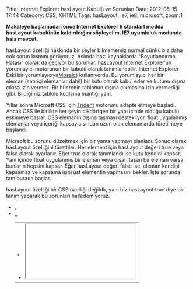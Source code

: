 Title: İnternet Explorer hasLayout Kabulü ve Sorunları 
Date: 2012-05-15 17:44
Category: CSS, XHTML
Tags: hasLayout, ie7, ie8, microsoft, zoom:1

**Makaleye başlamadan önce Internet Explorer 8 standart modda hasLayout
kabulünün kaldırıldığını söyleyelim. IE7 uyumluluk modunda hala
mevcut.**

hasLayout özelliği hakkında bir şeyler bilmememiz normal çünkü biz daha
çok sorun kısmını görüyoruz. Aslında bazı kaynaklarda “Boyutlandırma
Hatası” olarak da geçiyor bu sorunlar. hasLayout Internet Explorer’un
yorumlayıcı motorunun bir kabulü olarak tanımlanabilir. Internet
Explorer Eski bir yorumlayıcıyı([Mosaic][]) kullanıyordu. Bu yorumlayıcı
her bir elemanı(satıriçi elemanlar dahil) bir kutu olarak kabul eder ve
kutunu dışına çıkışa izin vermez. Bir hücrenin tablonun dışına çıkmasına
izin vermediği gibi. Bildiğimiz tablolu kodlama mantığı yani.

Yıllar sonra Microsft CSS için [Trident][] motorunu adapte etmeye
başladı. Ancak CSS ile birlikte her şeyin dikdörtgen bir yapı içinde
olduğu kabulü eskimeye başlar. CSS elemanın dışına taşmayı destekliyor.
float uygulanmış elemanlar veya içeriği kapsayıcısından uzun olan
elemanlarda türetilmeye başlandı.

Micrsoft bu sorunu düzeltmek için bir yama yapmayı planladı. Sonuç
olarak hasLayout özelliğini türettiler. Her element için hasLayout
değeri true veya false olarak ayarlanır. Eğer true olarak tanımlandı ise
kutu kendini kapsar. Yani içinde float uygulanmış bir eleman veya dışarı
taşan bir eleman varsa bunların hepsini kapsar. Eğer hasLayout değeri
false ise, eleman kendini kapsamaz ve kapsama işini üst elementin
yapmasını bekler. İşte sorunda tam burada başlar.

hasLayout özelliği bir CSS özelliği değildir, yani biz hasLayout:true
diye bir tanım yaparak bu sorunları halledemiyoruz.

-   [<html>][],[<body>][]
-   [<table>][],[<tr>][],[<th>][],[<td>][]
-   [<iframe>][],[<embed>][] (non-standard
    element),[<object>][],[<applet>][]
-   [<img>][]
-   [<hr>][]
-   [<input>][],[<button>][],[<select>][],[<textarea>][],[<fieldset>][],[<legend>][]
-   <marquee> (don't ever use this one, non-standard and annoying)

Etiketlerinin başlangıç hasLayout değeri true olarak geliyor.

Ayrıca bazı özellikler tanımlandığında hasLayout true olur;

-   position: absolute
-   float: left veya right
-   display: inline-block
-   width: herhangi bir değer veya auto
-   height: herhangi bir değer veya auto
-   zoom: herhangi bir değer
-   writing-mode: tb-rl

ie7 ile gelen yeni özellikler;

-   overflow: hidden veya scroll veya auto
-   overflow-x: hidden veya scroll veya auto
-   overflow-y: hidden veya scroll veya auto
-   min-width: herhangi bir değer veya auto
-   max-width: herhangi bir değer veya auto
-   min-height: herhangi bir değer veya auto
-   max-height: herhangi bir değer veya auto

Microsoft IE 8 standart modda bu sorunu çözdü.

Yukarıdaki özellikleri  atamak her zaman mümkün olmuyor ama sadece
Internet Explorer’a özel olan zoom ve writing-mode özellikleri
kullanılabilir. Tabi bu özelliklerin standartlar dahilinde değildir.

zoom özelliği sayfanın yakınlaştırmak için kullanılır. 2 değeri sayfayı
iki kat büyüterek gösterecektir. 1 değer ise sayfanın normal boyutlarda
görünmesini sağlayacaktır. zoom: 1 değeri hasLayout değerini true
yaparak bize çözüm sağlayacaktır.

Bu özellik sadece Internet Explorer için geçerlidir.

### Sonuç

Bu yazıyı yazmamdaki ana nedenlerden birisi İnternet Explorer 7’nin
yorumlayıcı motorunun ne kadar eski bir teknoloji kullandığını
göstermek. Yakın zamanda [ie6’yı öldürdük][]. Gerçi hala ie6 için kod
yazan arkadaşlar var galiba bu yönde mesajlar geliyor bana, onlar için
yapacak pek bir şeyim yok(Allah kurtarsın!). Benim sorunum ie7’nın o
kadarda masum olmadığını göstermek. ie7’nin kullanım yüzdesi
[%7(makaleyi yazdığımda idi şimdi %4,5 kadar düştü)][] civarında ve
hızla düşüyor. Normalde %5’in altına inen tarayıcıların desteğini
kaldırmakta sorun yok, tabi büyük çaplı sitelerde bu oran biraz daha
düşüyor. İnternet Explorer’ın tüm sürümleri sorunlu evet biliyorum.
İnternet Explorer desteğini tümden kaldırsak en iyisi ama bunun imkanı
yok maalesef.

Bu sene ortası veya sonuna doğru ie7 desteğini kaldıracağız inşallah.
Ancak her şey bitmiyor. CSS3’ün birçok özelliği kodlama hayatımıza
girmiş durumda ve İnternet Explorer’un mevcut sürümlerinden ie8 ve
ie9’un CSS3 desteği yok denecek kadar az. Farklı tarayıcılar için kod
yazma serüvenimiz devam edecek yani.

Bir sonraki yazım İnternet Exlorer 7’nin kaybettirdikleri olacak.

Kalın sağlıcakla

### Kaynaklar

-   [http://haslayout.net/haslayout][] (site)
-   [http://www.satzansatz.de/cssd/onhavinglayout.html][] (detaylı)
-   [http://reference.sitepoint.com/css/haslayout][]
-   [http://msdn.microsoft.com/en-us/library/bb250481(v=vs.85).aspx][]
    (detaylı, kaynağından)
-   [http://css-class.com/articles/explorer/guillotine/][] (hasLayout
    hatası)
-   [http://www.alsacreations.com/article/lire/76-haslayout-internet-explorer.html][]
    (farklı dil)
-   [http://jaspan.com/ie-inherited-margin-bug-form-elements-and-haslayout][]
    (hasLayour ve sorun)
-   [http://onwebdev.blogspot.com/2011/02/css-internet-explorer-bugs-and.html][]
    (hasLayout ve sorun)
-   [http://stackoverflow.com/questions/1794350/what-is-haslayout][]
-   [http://stackoverflow.com/search?q=hasLayout][]
-   [http://www.webmasterworld.com/forum83/6999.htm][]
-   [http://msdn.microsoft.com/en-us/library/ms533776.aspx][]

</p>

  [Mosaic]: http://en.wikipedia.org/wiki/Mosaic_web_browser
  [Trident]: http://en.wikipedia.org/wiki/Trident_(layout_engine)
  [<html>]: http://www.w3.org/TR/html401/struct/global.html#edef-HTML
  [<body>]: http://www.w3.org/TR/html401/struct/global.html#edef-BODY
  [<table>]: http://www.w3.org/TR/html401/struct/tables.html#edef-TABLE
  [<tr>]: http://www.w3.org/TR/html401/struct/tables.html#edef-TR
  [<th>]: http://www.w3.org/TR/html401/struct/tables.html#edef-TH
  [<td>]: http://www.w3.org/TR/html401/struct/tables.html#edef-TD
  [<iframe>]: http://www.w3.org/TR/html401/present/frames.html#edef-IFRAME
  [<embed>]: http://alistapart.com/articles/byebyeembed
  [<object>]: http://www.w3.org/TR/html401/struct/objects.html#edef-OBJECT
  [<applet>]: http://www.w3.org/TR/html401/struct/objects.html#edef-APPLET
  [<img>]: http://www.w3.org/TR/html401/struct/objects.html#edef-IMG
  [<hr>]: http://www.w3.org/TR/html401/present/graphics.html#edef-HR
  [<input>]: http://www.w3.org/TR/html401/interact/forms.html#edef-INPUT
  [<button>]: http://www.w3.org/TR/html401/interact/forms.html#edef-BUTTON
  [<select>]: http://www.w3.org/TR/html401/interact/forms.html#edef-SELECT
  [<textarea>]: http://www.w3.org/TR/html401/interact/forms.html#edef-TEXTAREA
  [<fieldset>]: http://www.w3.org/TR/html401/interact/forms.html#edef-FIELDSET
  [<legend>]: http://www.w3.org/TR/html401/interact/forms.html#edef-LEGEND
  [ie6’yı öldürdük]: http://www.fatihhayrioglu.com/ie6-sonrasi-kod-yazma-aliskanliklarimizi-guncellemek/
  [%7(makaleyi yazdığımda idi şimdi %4,5 kadar düştü)]: http://labs.sahibinden.com/yazi/sahibinden-com-ziyaretcileri-2011-yili-teknoloji-analizi/
  [http://haslayout.net/haslayout]: http://haslayout.net/haslayout
  [http://www.satzansatz.de/cssd/onhavinglayout.html]: http://www.satzansatz.de/cssd/onhavinglayout.html
  [http://reference.sitepoint.com/css/haslayout]: http://reference.sitepoint.com/css/haslayout
  [http://msdn.microsoft.com/en-us/library/bb250481(v=vs.85).aspx]: http://msdn.microsoft.com/en-us/library/bb250481(v=vs.85).aspx
  [http://css-class.com/articles/explorer/guillotine/]: http://css-class.com/articles/explorer/guillotine/
  [http://www.alsacreations.com/article/lire/76-haslayout-internet-explorer.html]:
    http://www.alsacreations.com/article/lire/76-haslayout-internet-explorer.html
  [http://jaspan.com/ie-inherited-margin-bug-form-elements-and-haslayout]:
    http://jaspan.com/ie-inherited-margin-bug-form-elements-and-haslayout
  [http://onwebdev.blogspot.com/2011/02/css-internet-explorer-bugs-and.html]:
    http://onwebdev.blogspot.com/2011/02/css-internet-explorer-bugs-and.html
  [http://stackoverflow.com/questions/1794350/what-is-haslayout]: http://stackoverflow.com/questions/1794350/what-is-haslayout
  [http://stackoverflow.com/search?q=hasLayout]: http://stackoverflow.com/search?q=hasLayout
  [http://www.webmasterworld.com/forum83/6999.htm]: http://www.webmasterworld.com/forum83/6999.htm
  [http://msdn.microsoft.com/en-us/library/ms533776.aspx]: http://msdn.microsoft.com/en-us/library/ms533776.aspx
